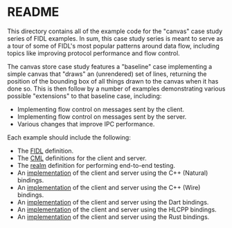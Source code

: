 # README

This directory contains all of the example code for the "canvas" case study
series of FIDL examples. In sum, this case study series is meant to serve as a
tour of some of FIDL's most popular patterns around data flow, including topics
like improving protocol performance and flow control.

The canvas store case study features a "baseline" case implementing a simple
canvas that "draws" an (unrendered) set of lines, returning the position of the
bounding box of all things drawn to the canvas when it has done so. This is then
follow by a number of examples demonstrating various possible "extensions" to
that baseline case, including:

* Implementing flow control on messages sent by the client.
* Implementing flow control on messages sent by the server.
* Various changes that improve IPC performance.

Each example should include the following:

* The [FIDL][impl-fidl] definition.
* The [CML][impl-cml] definitions for the client and server.
* The [realm][impl-realm] definition for performing end-to-end testing.
* An [implementation][impl-cpp-natural] of the client and server using the C++ (Natural) bindings.
* An [implementation][impl-cpp-wire] of the client and server using the C++ (Wire) bindings.
* An [implementation][impl-dart] of the client and server using the Dart bindings.
* An [implementation][impl-hlcpp] of the client and server using the HLCPP bindings.
* An [implementation][impl-rust] of the client and server using the Rust bindings.

[impl-cml]: baseline/meta
[impl-cpp-natural]: baseline/cpp-natural
[impl-cpp-wire]: baseline/cpp-wire
[impl-dart]: baseline/dart
[impl-fidl]: baseline/fidl
[impl-hlcpp]: baseline/hlcpp
[impl-rust]: baseline/rust
[impl-realm]: baseline/realm
